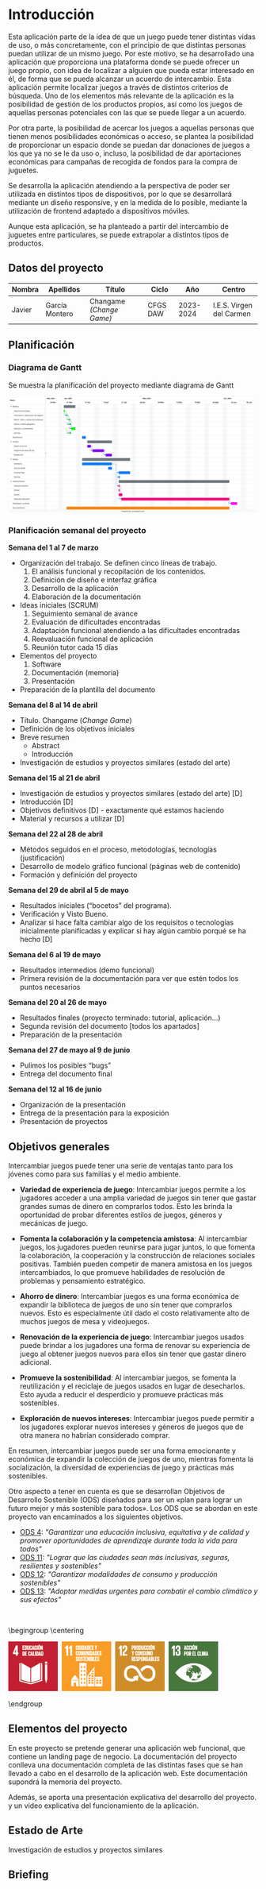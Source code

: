 # Introducción

Esta aplicación parte de la idea de que un juego puede tener distintas vidas de uso, o más concretamente, con el principio de que distintas personas puedan utilizar de un mismo juego. Por este motivo, se ha desarrollado una aplicación que proporciona una plataforma donde se puede ofrecer un juego propio, con idea de localizar a alguien que pueda estar interesado en él, de forma que se pueda alcanzar un acuerdo de intercambio. Esta aplicación permite localizar juegos a través de distintos criterios de búsqueda. Uno de los elementos más relevante de la aplicación es la posibilidad de gestión de los productos propios, así como los juegos de aquellas personas potenciales con las que se puede llegar a un acuerdo.

Por otra parte, la posibilidad de acercar los juegos a aquellas personas que tienen menos posibilidades económicas o acceso, se plantea la posibilidad de proporcionar un espacio donde se puedan dar donaciones de juegos a los que ya no se le da uso o, incluso, la posibilidad de dar aportaciones económicas para campañas de recogida de fondos para la compra de juguetes.

Se desarrolla la aplicación atendiendo a la perspectiva de poder ser utilizada en distintos tipos de dispositivos, por lo que se desarrollará mediante un diseño responsive, y en la medida de lo posible, mediante la utilización de frontend adaptado a dispositivos móviles.	

Aunque esta aplicación, se ha planteado a partir del intercambio de juguetes entre particulares, se puede extrapolar a distintos tipos de productos.  


## Datos del proyecto

| Nombra | Apellidos | Título | Ciclo | Año |  Centro |
| --- | --- | --- | --- | --- | --- |
| Javier | García Montero | Changame _(Change Game)_ | CFGS DAW| 2023-2024| I.E.S. Virgen del Carmen|

## Planificación
### Diagrama de Gantt
Se muestra la planificación del proyecto mediante diagrama de Gantt

![Diagrama de Gantt](./images/Gantt.png)


### Planificación semanal del proyecto

**Semana del 1 al 7 de marzo** 

* Organización del trabajo. Se definen cinco líneas de trabajo. 
  1.	El análisis funcional y recopilación de los contenidos.
  2.	Definición de diseño e interfaz gráfica
  3.	Desarrollo de la aplicación
  4.	Elaboración de la documentación
* Ideas iniciales (SCRUM)
  1.	Seguimiento semanal de avance
  2.	Evaluación de dificultades encontradas
  3.	Adaptación funcional atendiendo a las dificultades encontradas
  4.	Reevaluación funcional de aplicación
  5.	Reunión tutor cada 15 días 
* Elementos del proyecto 
  1.	Software
  2.	Documentación (memoria)
  3.	Presentación 
* Preparación de la plantilla del documento
  
**Semana del 8 al 14 de abril**

* Título. Changame (_Change Game_)
* Definición de los objetivos iniciales
* Breve resumen 
  * Abstract
  * Introducción
* Investigación de estudios y proyectos similares (estado del arte)

**Semana del 15 al 21 de abril**

* Investigación de estudios y proyectos similares (estado del arte) [D]
* Introducción [D]
* Objetivos definitivos [D] - exactamente qué estamos haciendo
* Material y recursos a utilizar [D]

**Semana del 22 al 28 de abril** 

* Métodos seguidos en el proceso, metodologías, tecnologías (justificación)
* Desarrollo de modelo gráfico funcional (páginas web de contenido)
* Formación y definición del proyecto
 
**Semana del 29 de abril al 5 de mayo**

* Resultados iniciales (“bocetos” del programa).
* Verificación y Visto Bueno.
* Analizar si hace falta cambiar algo de los requisitos o tecnologías inicialmente planificadas y explicar si hay algún cambio porqué se ha hecho [D]

**Semana del 6 al 19 de mayo** 

* Resultados intermedios (demo funcional)
* Primera revisión de la documentación para ver que estén todos los puntos necesarios 

**Semana del 20 al 26 de mayo**

* Resultados finales (proyecto terminado: tutorial, aplicación…) 
* Segunda revisión del documento [todos los apartados] 
* Preparación de la presentación 

**Semana del 27 de mayo al 9 de junio**
    
* Pulimos los posibles “bugs”
* Entrega del documento final 

**Semana del 12 al 16 de junio**  

* Organización de la presentación
* Entrega de la presentación para la exposición 
* Presentación de proyectos


## Objetivos generales

Intercambiar juegos puede tener una serie de ventajas tanto para los jóvenes como para sus familias y el medio ambiente. 

* **Variedad de experiencia de juego**: Intercambiar juegos permite a los jugadores acceder a una amplia variedad de juegos sin tener que gastar grandes sumas de dinero en comprarlos todos. Esto les brinda la oportunidad de probar diferentes estilos de juegos, géneros y mecánicas de juego.

* **Fomenta la colaboración y la competencia amistosa**: Al intercambiar juegos, los jugadores pueden reunirse para jugar juntos, lo que fomenta la colaboración, la cooperación y la construcción de relaciones sociales positivas. También pueden competir de manera amistosa en los juegos intercambiados, lo que promueve habilidades de resolución de problemas y pensamiento estratégico.

*	**Ahorro de dinero**: Intercambiar juegos es una forma económica de expandir la biblioteca de juegos de uno sin tener que comprarlos nuevos. Esto es especialmente útil dado el costo relativamente alto de muchos juegos de mesa y videojuegos.

*	**Renovación de la experiencia de juego**: Intercambiar juegos usados puede brindar a los jugadores una forma de renovar su experiencia de juego al obtener juegos nuevos para ellos sin tener que gastar dinero adicional.

* **Promueve la sostenibilidad**: Al intercambiar juegos, se fomenta la reutilización y el reciclaje de juegos usados en lugar de desecharlos. Esto ayuda a reducir el desperdicio y promueve prácticas más sostenibles.

* **Exploración de nuevos intereses**: Intercambiar juegos puede permitir a los jugadores explorar nuevos intereses y géneros de juegos que de otra manera no habrían considerado comprar.

En resumen, intercambiar juegos puede ser una forma emocionante y económica de expandir la colección de juegos de uno, mientras fomenta la socialización, la diversidad de experiencias de juego y prácticas más sostenibles.

Otro aspecto a tener en cuenta es que se desarrollan Objetivos de Desarrollo Sostenible (ODS) diseñados para ser un «plan para lograr un futuro mejor y más sostenible para todos». Los ODS que se abordan en este proyecto van encaminados a los siguientes objetivos.

* [ODS 4](https://www.un.org/sustainabledevelopment/es/education/): _"Garantizar una educación inclusiva, equitativa y de calidad y promover oportunidades de aprendizaje durante toda la vida para todos"_ 
* [ODS 11](https://www.un.org/sustainabledevelopment/es/cities/): _"Lograr que las ciudades sean más inclusivas, seguras, resilientes y sostenibles"_
* [ODS 12](https://www.un.org/sustainabledevelopment/es/sustainable-consumption-production/): _"Garantizar modalidades de consumo y producción sostenibles"_
* [ODS 13](https://www.un.org/sustainabledevelopment/es/climate-change-2/): _"Adoptar medidas urgentes para combatir el cambio climático y sus efectos"_

&nbsp; 

\begingroup
  \centering 

[![ODS4](images/ODS04.png)](https://www.un.org/sustainabledevelopment/es/wp-content/uploads/sites/3/2018/07/S_SDG-goals_icons-individual-rgb-04.png)&nbsp;
[![ODS11](images/ODS11.png)](https://www.un.org/sustainabledevelopment/es/wp-content/uploads/sites/3/2018/07/S_SDG-goals_icons-individual-rgb-11.png)&nbsp;
[![ODS12](images/ODS12.png)](https://www.un.org/sustainabledevelopment/es/wp-content/uploads/sites/3/2018/07/S_SDG-goals_icons-individual-rgb-12.png)&nbsp;
[![ODS13](images/ODS13.png)](https://www.un.org/sustainabledevelopment/es/wp-content/uploads/sites/3/2018/07/S_SDG-goals_icons-individual-rgb-13.png)&nbsp;

\endgroup


## Elementos del proyecto 

En este proyecto se pretende generar una aplicación web funcional, que contiene un landing page de negocio. La documentación del proyecto conlleva una documentación completa de las distintas fases que se han llevado a cabo en el desarrollo de la aplicación web. Este documentación supondrá la memoria del proyecto.

Además, se aporta una presentación explicativa del desarrollo del proyecto. y un video explicativa del funcionamiento de la aplicación. 


## Estado de Arte

Investigación de estudios y proyectos similares


## Briefing

